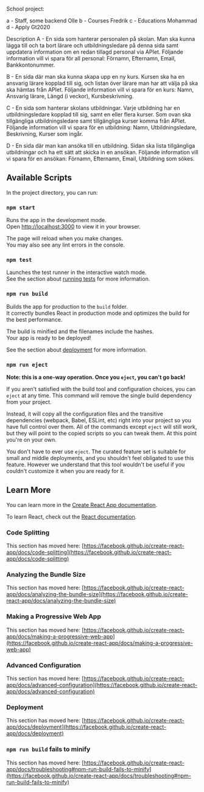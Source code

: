 School project: 

a - Staff, some backend Olle
b - Courses Fredrik 
c - Educations Mohammad
d - Apply Gt2020


Description 
A - En sida som hanterar personalen på skolan. Man ska kunna lägga till och ta bort lärare och utbildningsledare på denna sida samt uppdatera information om en redan tillagd personal via APIet. Följande information vill vi spara för all personal: Förnamn, Efternamn, Email, Bankkontonummer.

B - En sida där man ska kunna skapa upp en ny kurs. Kursen ska ha en ansvarig lärare kopplad till sig, och listan över lärare man har att välja på ska ska hämtas från APIet. Följande information vill vi spara för en kurs: Namn, Ansvarig lärare, Längd (i veckor), Kursbeskrivning.

C - En sida som hanterar skolans utbildningar. Varje utbildning har en utbildningsledare kopplad till sig, samt en eller flera kurser. Som ovan ska tillgängliga utbildningsledare samt tillgängliga kurser komma från APIet. Följande information vill vi spara för en utbildning: Namn, Utbildningsledare, Beskrivning, Kurser som ingår.


D - En sida där man kan ansöka till en utbildning. Sidan ska lista tillgängliga utbildningar och ha ett sätt att skicka in en ansökan. Följande information vill vi spara för en ansökan: Förnamn, Efternamn, Email, Utbildning som sökes.


## Available Scripts

In the project directory, you can run:

### `npm start`

Runs the app in the development mode.\
Open [http://localhost:3000](http://localhost:3000) to view it in your browser.

The page will reload when you make changes.\
You may also see any lint errors in the console.

### `npm test`

Launches the test runner in the interactive watch mode.\
See the section about [running tests](https://facebook.github.io/create-react-app/docs/running-tests) for more information.

### `npm run build`

Builds the app for production to the `build` folder.\
It correctly bundles React in production mode and optimizes the build for the best performance.

The build is minified and the filenames include the hashes.\
Your app is ready to be deployed!

See the section about [deployment](https://facebook.github.io/create-react-app/docs/deployment) for more information.

### `npm run eject`

**Note: this is a one-way operation. Once you `eject`, you can't go back!**

If you aren't satisfied with the build tool and configuration choices, you can `eject` at any time. This command will remove the single build dependency from your project.

Instead, it will copy all the configuration files and the transitive dependencies (webpack, Babel, ESLint, etc) right into your project so you have full control over them. All of the commands except `eject` will still work, but they will point to the copied scripts so you can tweak them. At this point you're on your own.

You don't have to ever use `eject`. The curated feature set is suitable for small and middle deployments, and you shouldn't feel obligated to use this feature. However we understand that this tool wouldn't be useful if you couldn't customize it when you are ready for it.

## Learn More

You can learn more in the [Create React App documentation](https://facebook.github.io/create-react-app/docs/getting-started).

To learn React, check out the [React documentation](https://reactjs.org/).

### Code Splitting

This section has moved here: [https://facebook.github.io/create-react-app/docs/code-splitting](https://facebook.github.io/create-react-app/docs/code-splitting)

### Analyzing the Bundle Size

This section has moved here: [https://facebook.github.io/create-react-app/docs/analyzing-the-bundle-size](https://facebook.github.io/create-react-app/docs/analyzing-the-bundle-size)

### Making a Progressive Web App

This section has moved here: [https://facebook.github.io/create-react-app/docs/making-a-progressive-web-app](https://facebook.github.io/create-react-app/docs/making-a-progressive-web-app)

### Advanced Configuration

This section has moved here: [https://facebook.github.io/create-react-app/docs/advanced-configuration](https://facebook.github.io/create-react-app/docs/advanced-configuration)

### Deployment

This section has moved here: [https://facebook.github.io/create-react-app/docs/deployment](https://facebook.github.io/create-react-app/docs/deployment)

### `npm run build` fails to minify

This section has moved here: [https://facebook.github.io/create-react-app/docs/troubleshooting#npm-run-build-fails-to-minify](https://facebook.github.io/create-react-app/docs/troubleshooting#npm-run-build-fails-to-minify)
